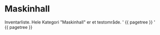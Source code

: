 # Maskinhall
Inventarliste. Hele Kategori "Maskinhall" er et testområde.
' {{ pagetree }} '
{{ pagetree }}
